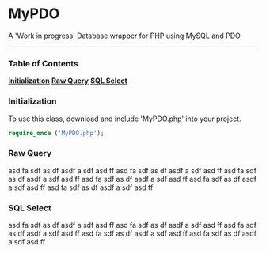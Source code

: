 # MyPDO
A 'Work in progress' Database wrapper for PHP using MySQL and PDO
<hr>

### Table of Contents
**[Initialization](#initialization)**
**[Raw Query](#query)**
**[SQL Select](#sql-select)**

### Initialization
To use this class, download and include 'MyPDO.php' into your project.

```php
require_once ('MyPDO.php');
```



### Raw Query
asd fa sdf as df asdf a sdf asd ff 
asd fa sdf as df asdf a sdf asd ff 
asd fa sdf as df asdf a sdf asd ff 
asd fa sdf as df asdf a sdf asd ff 
asd fa sdf as df asdf a sdf asd ff 
asd fa sdf as df asdf a sdf asd ff 



### SQL Select
asd fa sdf as df asdf a sdf asd ff 
asd fa sdf as df asdf a sdf asd ff 
asd fa sdf as df asdf a sdf asd ff 
asd fa sdf as df asdf a sdf asd ff 
asd fa sdf as df asdf a sdf asd ff 